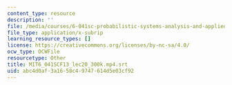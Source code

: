 ```yaml
---
content_type: resource
description: ''
file: /media/courses/6-041sc-probabilistic-systems-analysis-and-applied-probability-fall-2013/abc4d0af3a1658c49747614d5e03cf92_MIT6_041SCF13_lec20_300k.mp4.vtt
file_type: application/x-subrip
learning_resource_types: []
license: https://creativecommons.org/licenses/by-nc-sa/4.0/
ocw_type: OCWFile
resourcetype: Other
title: MIT6_041SCF13_lec20_300k.mp4.srt
uid: abc4d0af-3a16-58c4-9747-614d5e03cf92
---
```

